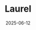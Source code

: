 ---  
layout: startup_page  
title: "Laurel"  
id: "laurel.ai"  
permalink: "/laurellaurel.ai06122025/"  
website: "https://laurel.ai/"  
funding_round: "Series C"  
funding_amount: "$100M"  
investors: "IVP, GV, 01.a, Rahul Mehta, Kevin Weil, Alexis Ohanian, Vladimir Fedorov, Arash Ferdowsi, Hans Tung, ACME, Anthos, Gokul Rajaram, AIX Ventures, Marc Benioff’s TIME Ventures"  
about: "Laurel is the world’s first AI Time platform designed for professional services firms. The company leverages AI to automate, categorize, and analyze how professionals spend their time, connecting time data to business outcomes. This helps firms increase profitability, improve client delivery, and make data-driven strategic decisions."  
markets: "AI, Professional Services, Software Development"  
hq: "San Francisco, California, United States"  
founded_year: "2018"  
linkedin: "https://www.linkedin.com/company/laurel-ai"  
twitter: ""  
instagram: ""  
facebook: ""  
crunchbase: "https://www.crunchbase.com/organization/ping-6"  
pitchbook: "https://pitchbook.com/profiles/company/266146-30"  

date_display: "12-Jun-2025"  
date: "2025-06-12"

# SEO Optimization  
meta_title: "Laurel - Series C Funding ($100M)"  
meta_description: "Laurel, Laurel is the world’s first AI Time platform designed for professional services firms. The company leverages AI to automate, categorize, and analyze h..."  
meta_keywords: "Laurel, AI, Professional Services, Software Development, Series C funding"  
canonical_url: "https://startup.projectstartups.com/laurellaurel.ai06122025/"  
---